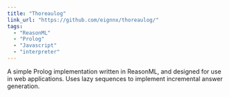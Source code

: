 ```yaml
---
title: "Thoreaulog"
link_url: "https://github.com/eignnx/thoreaulog/"
tags:
  - "ReasonML"
  - "Prolog"
  - "Javascript"
  - "interpreter"
---
```

A simple Prolog implementation written in ReasonML, and designed for use in web applications. Uses lazy sequences to implement incremental answer generation.